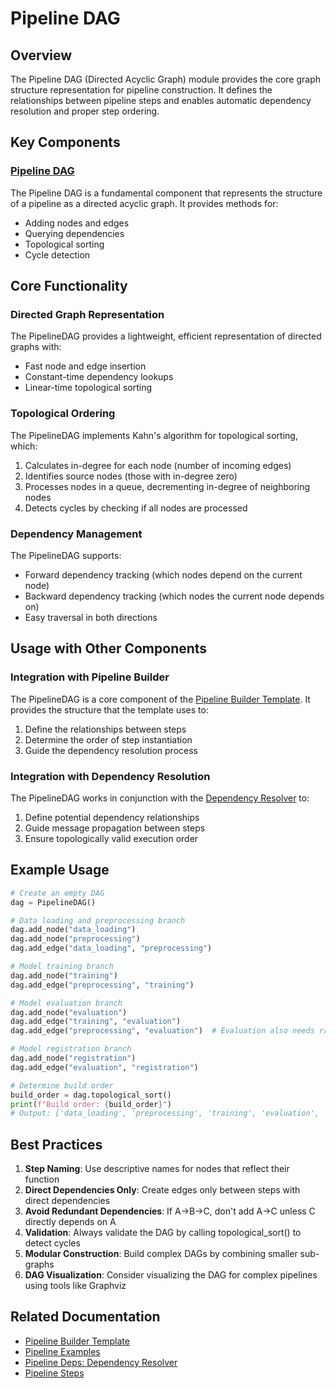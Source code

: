 # Pipeline DAG

## Overview

The Pipeline DAG (Directed Acyclic Graph) module provides the core graph structure representation for pipeline construction. It defines the relationships between pipeline steps and enables automatic dependency resolution and proper step ordering.

## Key Components

### [Pipeline DAG](pipeline_dag.md)

The Pipeline DAG is a fundamental component that represents the structure of a pipeline as a directed acyclic graph. It provides methods for:

- Adding nodes and edges
- Querying dependencies
- Topological sorting
- Cycle detection

## Core Functionality

### Directed Graph Representation

The PipelineDAG provides a lightweight, efficient representation of directed graphs with:
- Fast node and edge insertion
- Constant-time dependency lookups
- Linear-time topological sorting

### Topological Ordering

The PipelineDAG implements Kahn's algorithm for topological sorting, which:
1. Calculates in-degree for each node (number of incoming edges)
2. Identifies source nodes (those with in-degree zero)
3. Processes nodes in a queue, decrementing in-degree of neighboring nodes
4. Detects cycles by checking if all nodes are processed

### Dependency Management

The PipelineDAG supports:
- Forward dependency tracking (which nodes depend on the current node)
- Backward dependency tracking (which nodes the current node depends on)
- Easy traversal in both directions

## Usage with Other Components

### Integration with Pipeline Builder

The PipelineDAG is a core component of the [Pipeline Builder Template](../pipeline_builder/pipeline_builder_template.md). It provides the structure that the template uses to:

1. Define the relationships between steps
2. Determine the order of step instantiation
3. Guide the dependency resolution process

### Integration with Dependency Resolution

The PipelineDAG works in conjunction with the [Dependency Resolver](../pipeline_deps/dependency_resolver.md) to:

1. Define potential dependency relationships
2. Guide message propagation between steps
3. Ensure topologically valid execution order

## Example Usage

```python
# Create an empty DAG
dag = PipelineDAG()

# Data loading and preprocessing branch
dag.add_node("data_loading")
dag.add_node("preprocessing")
dag.add_edge("data_loading", "preprocessing")

# Model training branch
dag.add_node("training")
dag.add_edge("preprocessing", "training")

# Model evaluation branch
dag.add_node("evaluation")
dag.add_edge("training", "evaluation")
dag.add_edge("preprocessing", "evaluation")  # Evaluation also needs raw data

# Model registration branch
dag.add_node("registration")
dag.add_edge("evaluation", "registration")

# Determine build order
build_order = dag.topological_sort()
print(f"Build order: {build_order}")
# Output: ['data_loading', 'preprocessing', 'training', 'evaluation', 'registration']
```

## Best Practices

1. **Step Naming**: Use descriptive names for nodes that reflect their function
2. **Direct Dependencies Only**: Create edges only between steps with direct dependencies
3. **Avoid Redundant Dependencies**: If A→B→C, don't add A→C unless C directly depends on A
4. **Validation**: Always validate the DAG by calling topological_sort() to detect cycles
5. **Modular Construction**: Build complex DAGs by combining smaller sub-graphs
6. **DAG Visualization**: Consider visualizing the DAG for complex pipelines using tools like Graphviz

## Related Documentation

- [Pipeline Builder Template](../pipeline_builder/pipeline_builder_template.md)
- [Pipeline Examples](../pipeline_builder/pipeline_examples.md)
- [Pipeline Deps: Dependency Resolver](../pipeline_deps/dependency_resolver.md)
- [Pipeline Steps](../pipeline_steps/README.md)
